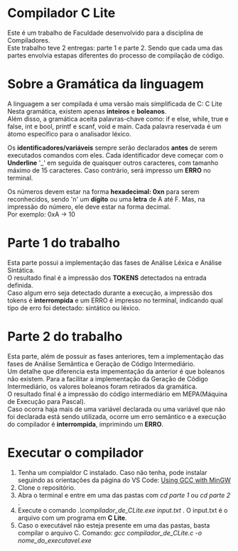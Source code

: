 # Compilador C Lite
Este é um trabalho de Faculdade desenvolvido para a disciplina de Compiladores.  
Este trabalho teve 2 entregas: parte 1 e parte 2. Sendo que cada uma das partes envolvia estapas diferentes do processo de compilação de código.  
# Sobre a Gramática da linguagem
A linguagem a ser compilada é uma versão mais simplificada de C: C Lite  
Nesta gramática, existem apenas **inteiros** e **boleanos**.  
Além disso, a gramática aceita palavras-chave como: if e else, while, true e false, int e bool, printf e scanf, void e main. Cada palavra reservada é um átomo específico para o analisador léxico.  
  
Os **identificadores/variáveis** sempre serão declarados **antes** de serem executados comandos com eles. Cada identificador deve começar com o **Underline** '_'  em seguida de quaisquer outros caracteres, com tamanho máximo de 15 caracteres. Caso contrário, será impresso um **ERRO** no terminal.  
  
Os números devem estar na forma **hexadecimal: 0xn** para serem reconhecidos, sendo 'n' um **dígito** ou uma **letra** de A até F. Mas, na impressão do número, ele deve estar na forma decimal.  
Por exemplo: 0xA -> 10  

# Parte 1 do trabalho
Esta parte possui a implementação das fases de Análise Léxica e Análise Sintática.  
O resultado final é a impressão dos **TOKENS** detectados na entrada definida.  
Caso algum erro seja detectado durante a execução, a impressão dos tokens é **interrompida** e um ERRO é impresso no terminal, indicando qual tipo de erro foi detectado: sintático ou léxico.  
# Parte 2 do trabalho
Esta parte, além de possuir as fases anteriores, tem a implementação das fases de Análise Semântica e Geração de Código Intermediário.  
Um detalhe que diferencia esta impementação da anterior é que boleanos não existem. Para a facilitar a implementação da Geração de Código Intermediário, os valores boleanos foram retirados da gramática.  
O resultado final é a impressão do código intermediário em MEPA(Máquina de Execução para Pascal).  
Caso ocorra haja mais de uma variável declarada ou uma variável que não foi declarada está sendo utilizada, ocorre um erro semântico e a execução do compilador é **interrompida**, imprimindo um **ERRO**.  
# Executar o compilador
1. Tenha um compialdor C instalado. Caso não tenha, pode instalar seguindo as orientações da página do VS Code: [Using GCC with MinGW](https://code.visualstudio.com/docs/cpp/config-mingw)
2. Clone o repositório.
3. Abra o terminal e entre em uma das pastas com _cd parte 1_ ou _cd parte 2_ .
4. Execute o comando _.\compilador_de_CLite.exe input.txt_ . O input.txt é o arquivo com um programa em **C Lite**.
5. Caso o executável não esteja presente em uma das pastas, basta compilar o arquivo C. Comando: _gcc compilador_de_CLite.c -o nome_do_executavel.exe_
